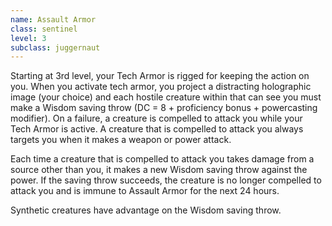 ```yaml
---
name: Assault Armor
class: sentinel
level: 3
subclass: juggernaut
---
```

Starting at 3rd level, your Tech Armor is rigged for keeping the action on you. When
you activate tech armor, you project a distracting holographic image (your choice) and each hostile creature within <me-distance length="50" />
that can see you must make a Wisdom saving throw (DC = 8 + proficiency bonus + powercasting modifier). On a failure,
a creature is compelled to attack you while your Tech Armor is active. A creature that is compelled to attack you always
targets you when it makes a weapon or power attack.

Each time a creature that is compelled to attack you takes damage from a source other than you, it makes a new Wisdom saving
throw against the power. If the saving throw succeeds, the creature is no longer compelled to attack you and is immune to
Assault Armor for the next 24 hours.

Synthetic creatures have advantage on the Wisdom saving throw.
